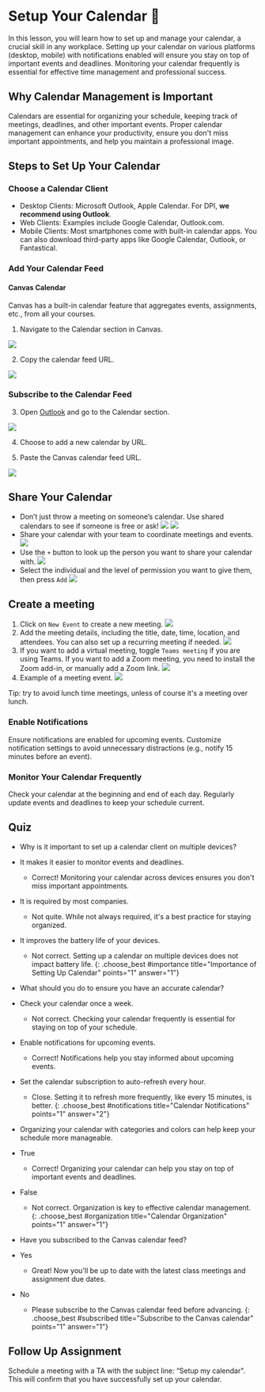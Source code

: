 # Setup Your Calendar 📅
In this lesson, you will learn how to set up and manage your calendar, a crucial skill in any workplace. Setting up your calendar on various platforms (desktop, mobile) with notifications enabled will ensure you stay on top of important events and deadlines. Monitoring your calendar frequently is essential for effective time management and professional success.

## Why Calendar Management is Important
Calendars are essential for organizing your schedule, keeping track of meetings, deadlines, and other important events. Proper calendar management can enhance your productivity, ensure you don't miss important appointments, and help you maintain a professional image.

## Steps to Set Up Your Calendar

### Choose a Calendar Client
- Desktop Clients: Microsoft Outlook, Apple Calendar. For DPI, **we recommend using Outlook**.
- Web Clients: Examples include Google Calendar, Outlook.com.
- Mobile Clients: Most smartphones come with built-in calendar apps. You can also download third-party apps like Google Calendar, Outlook, or Fantastical.

### Add Your Calendar Feed

#### Canvas Calendar
Canvas has a built-in calendar feature that aggregates events, assignments, etc., from all your courses.
1. Navigate to the Calendar section in Canvas.

![](assets/canvas-calendar-1.png)

2. Copy the calendar feed URL.

![](assets/canvas-calendar-2.png)

### Subscribe to the Calendar Feed
3. Open [Outlook](mail.outlook.com) and go to the Calendar section.

![](assets/outlook-calendar-1.png)

4. Choose to add a new calendar by URL.

5. Paste the Canvas calendar feed URL.

![](assets/outlook-calendar-2.png)

## Share Your Calendar
- Don’t just throw a meeting on someone’s calendar. Use shared calendars to see if someone is free or ask!
![](assets/add-shared-calendar.png)
![](assets/add-shared-calendar-search.png)
- Share your calendar with your team to coordinate meetings and events.
![](assets/sharing-calendar-menu.png)
- Use the `+` button to look up the person you want to share your calendar with.
![](assets/sharing-calendar-search.png)
- Select the individual and the level of permission you want to give them, then press `Add`
![](assets/sharing-calendar-permissions.png)

## Create a meeting
1. Click on `New Event` to create a new meeting.
![](assets/meeting-create.png)
2. Add the meeting details, including the title, date, time, location, and attendees. You can also set up a recurring meeting if needed.
![](assets/meeting-scheduling-assistant.png)
3. If you want to add a virtual meeting, toggle `Teams meeting` if you are using Teams. If you want to add a Zoom meeting, you need to install the Zoom add-in, or manually add a Zoom link.
![](assets/meeting-virtual-conference.png)
4. Example of a meeting event. 
![](assets/meeting-event.png)

Tip: try to avoid lunch time meetings, unless of course it's a meeting over lunch.

<!-- 
-----------recommending outloook. maybe hook outlook into calendar client?-------------

Option B: Apple Calendar
Open Apple Calendar.
Go to File > New Calendar Subscription.
Paste the Canvas calendar feed URL.


Configure Calendar Refresh:

Set the calendar subscription to auto-refresh at least every 15 minutes to ensure you always have an accurate calendar. 
-->

### Enable Notifications

Ensure notifications are enabled for upcoming events.
Customize notification settings to avoid unnecessary distractions (e.g., notify 15 minutes before an event).

### Monitor Your Calendar Frequently

Check your calendar at the beginning and end of each day.
Regularly update events and deadlines to keep your schedule current.

## Quiz
- Why is it important to set up a calendar client on multiple devices?
- It makes it easier to monitor events and deadlines.
  - Correct! Monitoring your calendar across devices ensures you don't miss important appointments.
- It is required by most companies.
  - Not quite. While not always required, it's a best practice for staying organized.
- It improves the battery life of your devices.
  - Not correct. Setting up a calendar on multiple devices does not impact battery life.
{: .choose_best #importance title="Importance of Setting Up Calendar" points="1" answer="1"}

- What should you do to ensure you have an accurate calendar?
- Check your calendar once a week.
  - Not correct. Checking your calendar frequently is essential for staying on top of your schedule.
- Enable notifications for upcoming events.
  - Correct! Notifications help you stay informed about upcoming events.
- Set the calendar subscription to auto-refresh every hour.
  - Close. Setting it to refresh more frequently, like every 15 minutes, is better.
{: .choose_best #notifications title="Calendar Notifications" points="1" answer="2"}

- Organizing your calendar with categories and colors can help keep your schedule more manageable.
- True
  - Correct! Organizing your calendar can help you stay on top of important events and deadlines.
- False
  - Not correct. Organization is key to effective calendar management.
{: .choose_best #organization title="Calendar Organization" points="1" answer="1"}

- Have you subscribed to the Canvas calendar feed?
- Yes
  - Great! Now you'll be up to date with the latest class meetings and assignment due dates.
- No
  - Please subscribe to the Canvas calendar feed before advancing.
{: .choose_best #subscribed title="Subscribe to the Canvas calendar" points="1" answer="1"}

## Follow Up Assignment
<!-- 
Create a New Recurring Meeting and add TA
Share your calendar with a TA
-->

Schedule a meeting with a TA with the subject line: “Setup my calendar". This will confirm that you have successfully set up your calendar.
